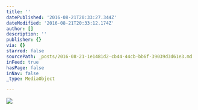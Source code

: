 ```yaml
---
title: ''
datePublished: '2016-08-21T20:33:27.344Z'
dateModified: '2016-08-21T20:33:12.174Z'
author: []
description: ''
publisher: {}
via: {}
starred: false
sourcePath: _posts/2016-08-21-1e1481d2-cb44-44cb-bb6f-39039d3d61e3.md
inFeed: true
hasPage: false
inNav: false
_type: MediaObject

---
```

![](https://the-grid-user-content.s3-us-west-2.amazonaws.com/626d58b1-1262-450a-9c24-4357b80e803b.jpg)